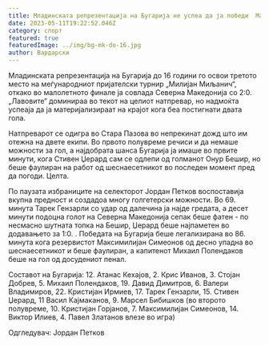 ```yaml
---
title: Младинската репрезентација на Бугарија не успеа да ја победи  Македонија
date: 2023-05-11T19:22:52.046Z
category: спорт
featured: true
featuredImage: ../img/bg-mk-do-16.jpg
author: Вардарски
---
```

Младинската репрезентација на Бугарија до 16 години го освои третото место на меѓународниот пријателски турнир „Милијан Миљанич“, откако во малолетното финале ја совлада Северна Македонија со 2:0. „Лавовите“ доминираа во текот на целиот натпревар, но надмоќта успеаја да ја материјализираат на крајот кога беа постигнати двата гола.

Натпреварот се одигра во Стара Пазова во непрекинат дожд што им отежна на двете екипи. Во првото полувреме речиси и да немаше можности за гол, а најдобрата шанса Бугарија ја имаше во првите минути, кога Стивен Џерард сам се одлепи од голманот Онур Бешир, но беше фаулиран на работ од шеснаесетникот во последен момент пред да погоди. Целта.

По паузата избраниците на селекторот Јордан Петков воспоставија вкупна предност и создадоа многу голгетерски можности. Во 69. минута Тарек Гензарли со удар од далечина ја најде гредата, а десет минути подоцна голот на Северна Македонија сепак беше фатен - по несмасно шутната топка на Бешир, Џерард беше најпаметен во додавањето за 1:0. . Победата на Бугарија беше легализирана во 86. минута кога резервистот Максимилијан Симеонов од десно упадна во шеснаесетникот и беше фаулиран, а капитенот Михаил Полендаков беше на гол од досудениот пенал.

Составот на Бугарија: 12. Атанас Кехајов, 2. Крис Иванов, 3. Стојан Добрев, 5. Михаил Полендаков, 19. Давид Димитров, 6. Валери Владимиров, 22. Кристијан Ирмиев, 17. Тарек Гензарли, 15. Стивен Џерард, 11 Васил Кајмаканов, 9. Марсел Бибишков (во второто полувреме, 10. Кристијан Горјанов, 7. Максимилијан Симеонов, 14. Виктор Илиев, 4. Павел Златанов влезе во игра)

Одгледувач: Јордан Петков